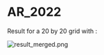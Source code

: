 # AR_2022

Result for a 20 by 20 grid with :

![result_merged.png](https://github.com/p1003/AR_2022/results_images/blob/feature1-implement-main-algo/result_merged.png?raw=true)

